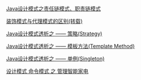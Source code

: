 [Java设计模式之责任链模式、职责链模式](https://blog.csdn.net/jason0539/article/details/45091639)

[装饰模式与代理模式的区别(转载)](https://www.cnblogs.com/jaredlam/archive/2011/11/08/2241089.html)

[Java设计模式透析之 —— 策略(Strategy)](https://blog.csdn.net/guolin_blog/article/details/8986285)

[Java设计模式透析之 —— 模板方法(Template Method)](https://blog.csdn.net/guolin_blog/article/details/8744002)

[Java设计模式透析之 —— 单例(Singleton)](https://blog.csdn.net/guolin_blog/article/details/8860649)

[
设计模式 命令模式 之 管理智能家电](https://blog.csdn.net/lmj623565791/article/details/24602057)



